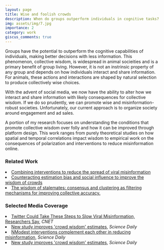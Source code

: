 ```yaml
---
layout: page
title: Wise and foolish crowds
description: When do groups outperform individuals in cognitive tasks? Combining experiments and theory, this line of research examine fundamental principles underlying collective wisdom across human and animal groups.
img: assets/img/7.jpg
importance: 2
category: work
giscus_comments: true
---
```


Groups have the potential to outperform the cognitive capabilities of individuals, making better decisions with less information. This phenomenon, collective wisdom, is widespread in animal socieities and is a primary benefit of group living. However, it is not an instrinsic property of any group and depends on how individuals interact and share information. For animals, these actions and interactions are shaped by natural selection to produce collectively wise choices.

With the advent of social media, we now have the ability to alter how we interact and share information with likely consequences for collective wisdom. If we do so prudently, we can promote wise and misinformation-robust societies. Unfortunately, our current approach is to organize society around engagement and ad sales.

A portion of my research focuses on understanding the conditions that promote collective wisdom over folly and how it can be improved through platform design. This work ranges from purely theoretical studies on how spatial and temporal correlations impact wisdom to empirical work on the consequences of polarization and interventions to reduce misinformation online.



<h3>Related Work</h3>
<li><a href="https://osf.io/preprints/socarxiv/4jtvm">Combining interventions to reduce the spread of viral misinformation</a></li>
<li><a href="https://royalsocietypublishing.org/doi/full/10.1098/rsif.2018.0130">Counteracting estimation bias and social influence to improve the wisdom of crowds</a></li>
<li><a href="https://royalsocietypublishing.org/doi/full/10.1098/rspb.2020.1802">The wisdom of stalemates: consensus and clustering as filtering mechanisms for improving collective accuracy.</a></li>

<h3>Selected Media Coverage</h3>
<li><a href="https://www.cnet.com/news/misinformation/twitter-could-take-these-steps-to-slow-viral-misinformation-researchers-say/#ftag=CAD590a51e">Twitter Could Take These Steps to Slow Viral Misinformation, Researchers Say</a>, <i>CNET</i></li>
<li><a href="https://www.sciencedaily.com/releases/2018/04/180418092038.htm">New study improves 'crowd wisdom' estimates</a>, <i>Science Daily</i></li>
<li><a href="https://www.nature.com/articles/s41562-022-01389-5">NModest interventions complement each other in reducing misinformation</a>, <i>Science Daily</i></li>
<li><a href="https://www.sciencedaily.com/releases/2018/04/180418092038.htm">New study improves 'crowd wisdom' estimates</a>, <i>Science Daily</i></li>

